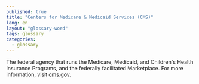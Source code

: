 ```yaml
---
published: true
title: "Centers for Medicare & Medicaid Services (CMS)"
lang: en
layout: "glossary-word"
tags: glossary
categories: 
  - glossary
---
```


The federal agency that runs the Medicare, Medicaid, and Children's Health Insurance Programs, and the federally facilitated Marketplace. For more information, visit [cms.gov](http://www.cms.gov/).
